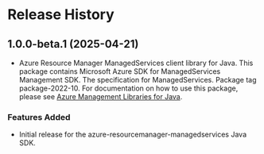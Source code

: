 # Release History

## 1.0.0-beta.1 (2025-04-21)

- Azure Resource Manager ManagedServices client library for Java. This package contains Microsoft Azure SDK for ManagedServices Management SDK. The specification for ManagedServices. Package tag package-2022-10. For documentation on how to use this package, please see [Azure Management Libraries for Java](https://aka.ms/azsdk/java/mgmt).
### Features Added

- Initial release for the azure-resourcemanager-managedservices Java SDK.
